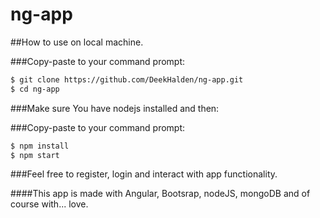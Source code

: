 # ng-app

##How to use on local machine.

###Copy-paste to your command prompt:

```sh
$ git clone https://github.com/DeekHalden/ng-app.git
$ cd ng-app
```
###Make sure You have nodejs installed and then:

###Copy-paste to your command prompt:

```sh
$ npm install 
$ npm start
```

###Feel free to register, login and interact with app functionality.

####This app is made with Angular, Bootsrap, nodeJS, mongoDB and of course with... love.
